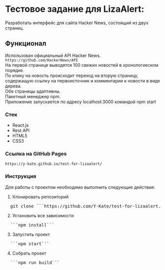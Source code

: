 # Тестовое задание для LizaAlert:
Разработать интерфейс для сайта Hacker News, состоящий из двух страниц.

## Функционал
Использован официальный API Hacker News.  ```https://github.com/HackerNews/API```  
На первой странице выводятся 100 свежих новостей в хронологиеском порядке.  
По клику на новость происходит переход на вторую страницу, содержащую ссылку на первоисточник и комментарии к новости в виде дерева.  
Обе страницы адаптивны.  
Пакетный менеджер npm.  
Приложение запускается по адресу  localhost:3000  командой  npm start  

### Стек
- React.js
- Rest API
- HTML5
- CSS3

### Ссылка на GitHub Pages
```https://y-kate.github.io/test-for-lizaalert/```

### Инструкция
Для работы с проектом необходимо выполнить следующие действия:

1. Клонировать репозиторий

<pre>  git clone ```https://github.com/Y-Kate/test-for-lizaalert.git```</pre>

2. Установить все зависимости

<pre>  ```npm install``` </pre>

3. Запустить проект

<pre>  ```npm start```</pre>

4. Собрать проект

<pre>  ```npm run build```</pre>
